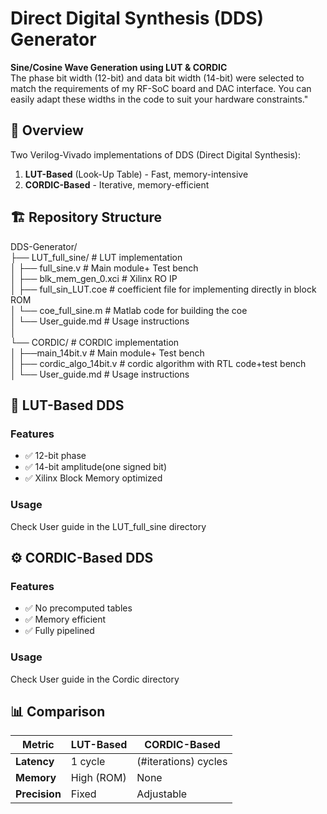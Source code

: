 # Direct Digital Synthesis (DDS) Generator  
**Sine/Cosine Wave Generation using LUT & CORDIC**  
The phase bit width (12-bit) and data bit width (14-bit) were selected to match the requirements of my RF-SoC board and DAC interface. You can easily adapt these widths in the code to suit your hardware constraints." 


## 📌 Overview
Two Verilog-Vivado implementations of DDS (Direct Digital Synthesis):
1. **LUT-Based** (Look-Up Table) - Fast, memory-intensive  
2. **CORDIC-Based** - Iterative, memory-efficient  

## 🏗️ Repository Structure
DDS-Generator/ <br>
├── LUT_full_sine/ # LUT implementation <br>
│ ├── full_sine.v # Main module+ Test bench<br>
│ ├── blk_mem_gen_0.xci # Xilinx RO IP<br>
│ ├── full_sin_LUT.coe # coefficient file for implementing directly in block ROM<br>
│ └── coe_full_sine.m # Matlab code for building the coe<br>
│ └── User_guide.md # Usage instructions<br>
│<br>
└── CORDIC/ # CORDIC implementation<br>
│ ├──main_14bit.v # Main module+ Test bench<br>
│ ├── cordic_algo_14bit.v # cordic algorithm with RTL code+test bench <br>
│ └── User_guide.md # Usage instructions<br>


## 🔧 LUT-Based DDS
### Features
- ✅ 12-bit phase
- ✅ 14-bit amplitude(one signed bit)
- ✅ Xilinx Block Memory optimized

### Usage
Check User guide in the LUT_full_sine directory

## ⚙️ CORDIC-Based DDS
### Features
- ✅ No precomputed tables
- ✅ Memory efficient
- ✅ Fully pipelined

### Usage
Check User guide in the Cordic directory

## 📊 Comparison
| Metric       | LUT-Based         | CORDIC-Based      |
|-------------|------------------|-------------------|
| **Latency** | 1 cycle          | (#iterations) cycles |
| **Memory**  | High (ROM)       | None              |
| **Precision**| Fixed           | Adjustable        |
